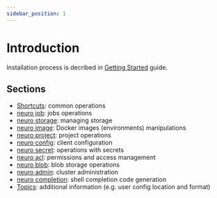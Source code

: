 ```yaml
---
sidebar_position: 1
---
```


# Introduction

Installation process is decribed in [Getting Started](../../getting-started.md#installing-cli) guide.

## Sections

* [Shortcuts](./commands/shortcuts.md): common operations
* [neuro job](./commands/job.md): jobs operations
* [neuro storage](./commands/storage.md): managing storage
* [neuro image](./commands/image.md): Docker images (environments) manipulations
* [neuro project](./project.md): project operations
* [neuro config](./commands/config.md): client configuration
* [neuro secret](./commands/secret.md): operations with secrets
* [neuro acl](./commands/acl.md): permissions and access management
* [neuro blob](blob.md): blob storage operations
* [neuro admin](./commands/admin.md): cluster administration
* [neuro completion](./commands/completion.md): shell completion code generation
* [Topics](./topics.md): additional information (e.g. user config location and format)

